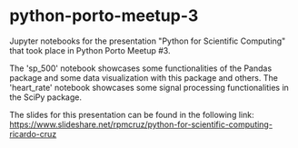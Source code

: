 # python-porto-meetup-3
Jupyter notebooks for the presentation "Python for Scientific Computing" that took place in Python Porto Meetup #3.

The 'sp_500' notebook showcases some functionalities of the Pandas package and some data visualization with this package and others.
The 'heart_rate' notebook showcases some signal processing functionalities in the SciPy package.

The slides for this presentation can be found in the following link: https://www.slideshare.net/rpmcruz/python-for-scientific-computing-ricardo-cruz
